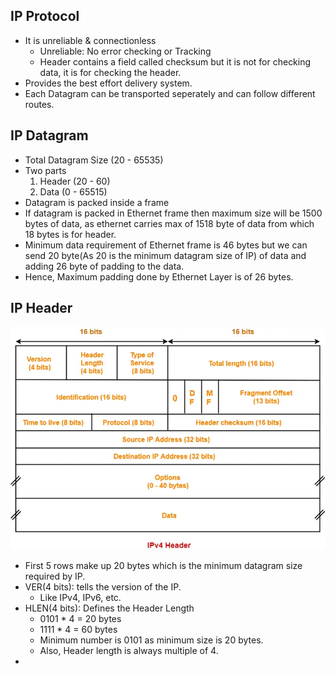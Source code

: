 ## IP Protocol
- It is unreliable & connectionless
  - Unreliable: No error checking or Tracking
  - Header contains a field called checksum but it is not for checking data, it is for checking the header.
- Provides the best effort delivery system.
- Each Datagram can be transported seperately and can follow different routes.

## IP Datagram
- Total Datagram Size (20 - 65535)
- Two parts
  1. Header (20 - 60)
  2. Data   (0 - 65515)
- Datagram is packed inside a frame
- If datagram is packed in Ethernet frame then maximum size will be 1500 bytes of data, as ethernet carries max of 1518 byte of data from which 18 bytes is for header.
- Minimum data requirement of Ethernet frame is 46 bytes but we can send 20 byte(As 20 is the minimum datagram size of IP) of data and adding 26 byte of padding to the data.
- Hence, Maximum padding done by Ethernet Layer is of 26 bytes.

## IP Header
![Header](image.png)
- First 5 rows make up 20 bytes which is the minimum datagram size required by IP.
- VER(4 bits): tells the version of the IP.
  - Like IPv4, IPv6, etc.
- HLEN(4 bits): Defines the Header Length
  - 0101 * 4 = 20 bytes
  - 1111 * 4 = 60 bytes
  - Minimum number is 0101 as minimum size is 20 bytes.
  - Also, Header length is always multiple of 4.
- 
